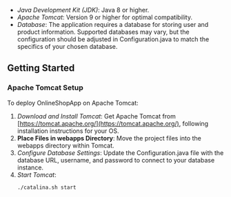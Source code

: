 - *Java Development Kit (JDK)*: Java 8 or higher.
- *Apache Tomcat*: Version 9 or higher for optimal compatibility.
- *Database*: The application requires a database for storing user and product information. Supported databases may vary, but the configuration should be adjusted in Configuration.java to match the specifics of your chosen database.

## Getting Started

### Apache Tomcat Setup

To deploy OnlineShopApp on Apache Tomcat:

1. *Download and Install Tomcat*: Get Apache Tomcat from [https://tomcat.apache.org/](https://tomcat.apache.org/), following installation instructions for your OS.
2. **Place Files in webapps Directory**: Move the project files into the webapps directory within Tomcat.
3. *Configure Database Settings*: Update the Configuration.java file with the database URL, username, and password to connect to your database instance.
4. *Start Tomcat*:
   ```bash
   ./catalina.sh start
